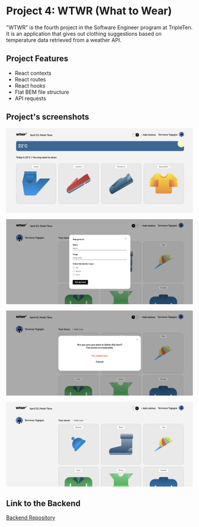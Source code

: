 # Project 4: WTWR (What to Wear)

"WTWR" is the fourth project in the Software Engineer program at TripleTen.
It is an application that gives out clothing suggestions based on temperature data retrieved from a weather API.

## Project Features

- React contexts
- React routes
- React hooks
- Flat BEM file structure
- API requests

## Project's screenshots

![Project screenshot](./src/images/ReadME-screenshots/screenshot1.png "Project screenshot")

![Project screenshot](./src/images/ReadME-screenshots/screenshot2.png "Project screenshot")

![Project screenshot](./src/images/ReadME-screenshots/screenshot3.png "Project screenshot")

![Project screenshot](./src/images/ReadME-screenshots/screenshot4.png "Project screenshot")

## Link to the Backend

[Backend Repository](https://github.com/Dayana-Pugachov/se_project_express)
